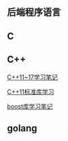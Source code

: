 后端程序语言
---
## C

## C++
[C++11~17学习笔记](cpp/cpp_note.md)

[C++11标准库学习](cpp/cpp_note.md)

[boost库学习笔记](cpp/cpp_note.md)

## golang